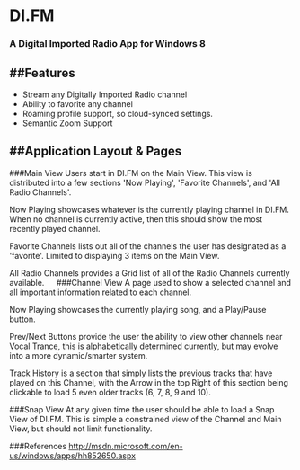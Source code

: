 # DI.FM
### A Digital Imported Radio App for Windows 8

##Features
---
- Stream any Digitally Imported Radio channel
- Ability to favorite any channel
- Roaming profile support, so cloud-synced settings.
- Semantic Zoom Support
 
##Application Layout & Pages
---

###Main View
Users start in DI.FM on the Main View. This view is distributed into a few sections 'Now Playing', 'Favorite Channels', and 'All Radio Channels'.
 
Now Playing showcases whatever is the currently playing channel in DI.FM. When no channel is currently active, then this should show the most recently played channel.

Favorite Channels lists out all of the channels the user has designated as a 'favorite'. Limited to displaying 3 items on the Main View.

All Radio Channels provides a Grid list of all of the Radio Channels currently available.
 
###Channel View
A page used to show a selected channel and all important information related to each channel.
 
Now Playing showcases the currently playing song, and a Play/Pause button.

Prev/Next Buttons provide the user the ability to view other channels near Vocal Trance, this is alphabetically determined currently, but may evolve into a more dynamic/smarter system.

Track History is a section that simply lists the previous tracks that have played on this Channel, with the Arrow in the top Right of this section being clickable to load 5 even older tracks (6, 7, 8, 9 and 10).
 
###Snap View
At any given time the user should be able to load a Snap View of DI.FM. This is simple a constrained view of the Channel and Main View, but should not limit functionality.

###References
http://msdn.microsoft.com/en-us/windows/apps/hh852650.aspx

